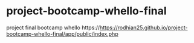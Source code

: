 # project-bootcamp-whello-final
 project final bootcamp whello
https://https://rodhian25.github.io/project-bootcamp-whello-final/app/public/index.php
